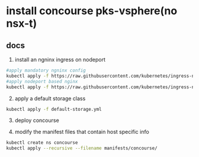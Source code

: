# install concourse pks-vsphere(no nsx-t)


## docs

1. install an ngninx ingress on nodeport

```bash
#apply mandatory ngninx config
kubectl apply -f https://raw.githubusercontent.com/kubernetes/ingress-nginx/master/deploy/static/mandatory.yaml
#apply nodeport based nginx
kubectl apply -f https://raw.githubusercontent.com/kubernetes/ingress-nginx/master/deploy/static/provider/baremetal/service-nodeport.yaml
```
2. apply a default storage class

```bash
kubectl apply -f default-storage.yml
```

3. deploy concourse

4. modify the manifest files that contain host specific info

```bash
kubectl create ns concourse
kubectl apply --recursive --filename manifests/concourse/
```